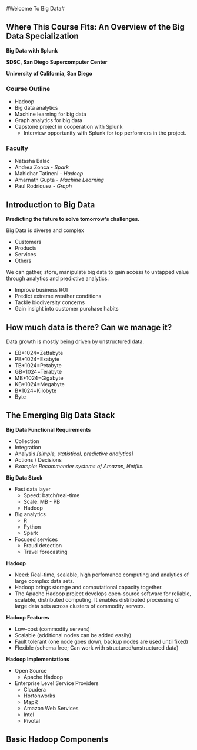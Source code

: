 #Welcome To Big Data#

## Where This Course Fits: An Overview of the Big Data Specialization ##

**Big Data with Splunk**

**SDSC, San Diego Supercomputer Center**

**University of California, San Diego** 

### Course Outline ####
+ Hadoop
+ Big data analytics
+ Machine learning for big data
+ Graph analytics for big data
+ Capstone project in cooperation with Splunk
	- Interview opportunity with Splunk for top performers in the project.

### Faculty ###
+ Natasha Balac
+ Andrea Zonca - *Spark*
+ Mahidhar Tatineni - *Hadoop*
+ Amarnath Gupta - *Machine Learning*
+ Paul Rodriquez - *Graph*

## Introduction to Big Data ##

**Predicting the future to solve tomorrow's challenges.**

Big Data is diverse and complex

- Customers
- Products
- Services
- Others

We can gather, store, manipulate big data to gain access to untapped value through analytics and predictive analytics.

+ Improve business ROI
+ Predict extreme weather conditions
+ Tackle biodiversity concerns
+ Gain insight into customer purchase habits

## How much data is there? Can we manage it? ##

Data growth is mostly being driven by unstructured data.

+ EB*1024=Zettabyte
+ PB*1024=Exabyte
+ TB*1024=Petabyte
+ GB*1024=Terabyte
+ MB*1024=Gigabyte
+ KB*1024=Megabyte
+ B*1024=Kilobyte
+ Byte

## The Emerging Big Data Stack ##

**Big Data Functional Requirements**

+ Collection
+ Integration
+ Analysis *[simple, statistical, predictive analytics]*
+ Actions / Decisions
+ *Example: Recommender systems of Amazon, Netflix.*

**Big Data Stack**

+ Fast data layer 
  - Speed: batch/real-time
  - Scale: MB - PB
  - Hadoop 
+ Big analytics
  - R
  - Python
  - Spark
+ Focused services
  - Fraud detection
  - Travel forecasting

**Hadoop**  

+ Need: Real-time, scalable, high perfomance computing and analytics of large complex data sets.
+ Hadoop brings storage and computational capacity together.
+ The Apache Hadoop project develops open-source software for reliable, scalable, distributed computing. It enables distributed processing of large data sets across clusters of commodity servers.

**Hadoop Features**

+ Low-cost (commodity servers)
+ Scalable (additional nodes can be added easily)
+ Fault tolerant (one node goes down, backup nodes are used until fixed)
+ Flexible (schema free; Can work with structured/unstructured data)

**Hadoop Implementations**

+ Open Source 
	- Apache Hadoop
+ Enterprise Level Service Providers
	- Cloudera
	- Hortonworks
	- MapR
	- Amazon Web Services
	- Intel
	- Pivotal

## Basic Hadoop Components ##